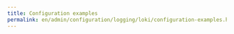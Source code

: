 ```yaml
---
title: Configuration examples
permalink: en/admin/configuration/logging/loki/configuration-examples.html
---
```

